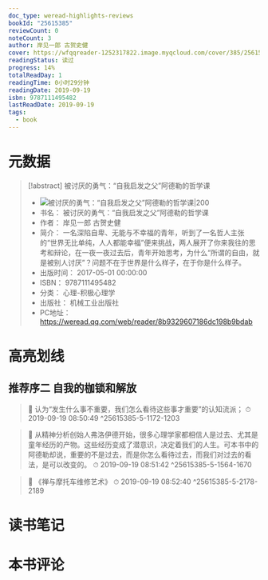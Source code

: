 ```yaml
---
doc_type: weread-highlights-reviews
bookId: "25615385"
reviewCount: 0
noteCount: 3
author: 岸见一郎 古贺史健
cover: https://wfqqreader-1252317822.image.myqcloud.com/cover/385/25615385/t7_25615385.jpg
readingStatus: 读过
progress: 14%
totalReadDay: 1
readingTime: 0小时29分钟
readingDate: 2019-09-19
isbn: 9787111495482
lastReadDate: 2019-09-19
tags:
  - book
---
```

# 元数据
> [!abstract] 被讨厌的勇气：“自我启发之父”阿德勒的哲学课
> - ![ 被讨厌的勇气：“自我启发之父”阿德勒的哲学课|200](https://wfqqreader-1252317822.image.myqcloud.com/cover/385/25615385/t7_25615385.jpg)
> - 书名： 被讨厌的勇气：“自我启发之父”阿德勒的哲学课
> - 作者： 岸见一郎 古贺史健
> - 简介： 一名深陷自卑、无能与不幸福的青年，听到了一名哲人主张的“世界无比单纯，人人都能幸福”便来挑战，两人展开了你来我往的思考和辩论，在一夜一夜过去后，青年开始思考，为什么“所谓的自由，就是被别人讨厌”？问题不在于世界是什么样子，在于你是什么样子。
> - 出版时间： 2017-05-01 00:00:00
> - ISBN： 9787111495482
> - 分类： 心理-积极心理学
> - 出版社： 机械工业出版社
> - PC地址：https://weread.qq.com/web/reader/8b9329607186dc198b9bdab

# 高亮划线

## 推荐序二 自我的枷锁和解放

> 📌 认为“发生什么事不重要，我们怎么看待这些事才重要”的认知流派； 
> ⏱ 2019-09-19 08:50:49 ^25615385-5-1172-1203

> 📌 从精神分析创始人弗洛伊德开始，很多心理学家都相信人是过去、尤其是童年经历的产物。这些经历变成了潜意识，决定着我们的人生。可本书中的阿德勒却说，重要的不是过去，而是你怎么看待过去，而我们对过去的看法，是可以改变的。 
> ⏱ 2019-09-19 08:51:42 ^25615385-5-1564-1670

> 📌 《禅与摩托车维修艺术》 
> ⏱ 2019-09-19 08:52:40 ^25615385-5-2178-2189

# 读书笔记

# 本书评论

